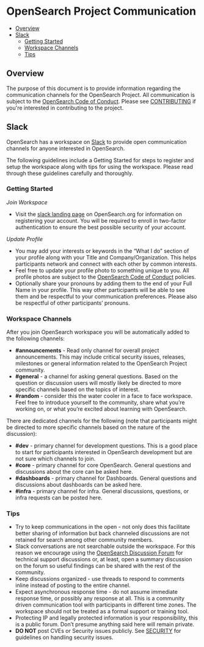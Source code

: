 # OpenSearch Project Communication

- [Overview](#overview)
- [Slack](#slack)
  - [Getting Started](#getting-started)
  - [Workspace Channels](#workspace-channels)
  - [Tips](#tips)

## Overview

The purpose of this document is to provide information regarding the communication channels for the OpenSearch Project. All communication is subject to the [OpenSearch Code of Conduct](CODE_OF_CONDUCT.md). Please see [CONTRIBUTING](CONTRIBUTING.md) if you're interested in contributing to the project.

## Slack

OpenSearch has a workspace on [Slack](https://opensearch.slack.com) to provide open communication channels for anyone interested in OpenSearch.

The following guidelines include a Getting Started for steps to register and setup the workspace along with tips for using the workspace. Please read through these guidelines carefully and thoroughly.

### Getting Started

_Join Workspace_

  * Visit the [slack landing page](https://opensearch.org/slack.html) on OpenSearch.org for information on registering your account. You will be required to enroll in two-factor authentication to ensure the best possible security of your account.

_Update Profile_

  * You may add your interests or keywords in the “What I do” section of your profile along with your Title and Company/Organization. This helps participants network and connect with each other by common interests.
  * Feel free to update your profile photo to something unique to you. All profile photos are subject to the [OpenSearch Code of Conduct](CODE_OF_CONDUCT.md) policies.
  * Optionally share your pronouns by adding them to the end of your Full Name in your profile. This way other participants will be able to see them and be respectful to your communication preferences. Please also be respectful of other participants’ pronouns.

### Workspace Channels

After you join OpenSearch workspace you will be automatically added to the following channels:

  * **#announcements** - Read only channel for overall project announcements. This may include critical security issues, releases, milestones or general information related to the OpenSearch Project community.
  * **#general** - a channel for asking general questions. Based on the question or discussion users will mostly likely be directed to more specific channels based on the topics of interest.
  * **#random** - consider this the water cooler in a face to face workspace. Feel free to introduce yourself to the community, share what you’re working on, or what you’re excited about learning with OpenSearch.

There are dedicated channels for the following (note that participants might be directed to more specific channels based on the nature of the discussion):

  * **#dev** - primary channel for development questions. This is a good place to start for participants interested in OpenSearch development but are not sure which channels to join.
  * **#core** -  primary channel for core OpenSearch. General questions and discussions about the core can be asked here.
  * **#dashboards** - primary channel for Dashboards. General questions and discussions about dashboards can be asked here.
  * **#infra** - primary channel for infra. General discussions, questions, or infra requests can be posted here.

### Tips

  * Try to keep communications in the open - not only does this facilitate better sharing of information but back channeled discussions are not retained for search among other community members.
  * Slack conversations are not searchable outside the workspace. For this reason we encourage using the [OpenSearch Discussion Forum](https://forum.opensearch.org) for technical support discussions or, at least, open a summary discussion on the forum so useful findings can be shared with the rest of the community.
  * Keep discussions organized - use threads to respond to comments inline instead of posting to the entire channel.
  * Expect asynchronous response time - do not assume immediate response time, or possibly any response at all. This is a community driven communication tool with participants in different time zones. The workspace should not be treated as a formal support or training tool.
  * Protecting IP and legally protected information is your responsibility, this is a public forum. Don’t presume anything said here will remain private.
  * **DO NOT** post CVEs or Security issues publicly. See [SECURITY](SECURITY.md) for guidelines on handling security issues.
